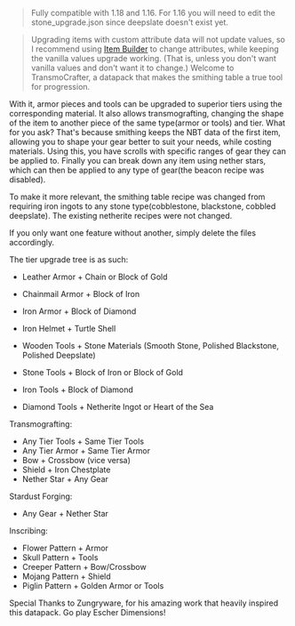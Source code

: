 > Fully compatible with 1.18 and 1.16. For 1.16 you will need to edit the stone_upgrade.json since deepslate doesn't exist yet.

> Upgrading items with custom attribute data will not update values, so I recommend using [Item Builder](https://github.com/Zungrysoft/ItemBuilder) to change attributes, while keeping the vanilla values upgrade working. (That is, unless you don't want vanilla values and don't want it to change.)
Welcome to TransmoCrafter, a datapack that makes the smithing table a true tool for progression.

With it, armor pieces and tools can be upgraded to superior tiers using the corresponding material. It also allows transmografting, changing the shape of the item to another piece of the same type(armor or tools) and tier.
What for you ask? That's because smithing keeps the NBT data of the first item, allowing you to shape your gear better to suit your needs, while costing materials. Using this, you have scrolls with specific ranges of gear they can be applied to. Finally you can break down any item using nether stars, which can then be applied to any type of gear(the beacon recipe was disabled).

To make it more relevant, the smithing table recipe was changed from requiring iron ingots to any stone type(cobblestone, blackstone, cobbled deepslate). The existing netherite recipes were not changed.

If you only want one feature without another, simply delete the files accordingly.

The tier upgrade tree is as such:
- Leather Armor + Chain or Block of Gold
- Chainmail Armor + Block of Iron
- Iron Armor + Block of Diamond
- Iron Helmet + Turtle Shell

- Wooden Tools + Stone Materials (Smooth Stone, Polished Blackstone, Polished Deepslate)
- Stone Tools + Block of Iron or Block of Gold
- Iron Tools + Block of Diamond
- Diamond Tools + Netherite Ingot or Heart of the Sea

Transmografting:
- Any Tier Tools + Same Tier Tools
- Any Tier Armor + Same Tier Armor
- Bow + Crossbow (vice versa)
- Shield + Iron Chestplate
- Nether Star + Any Gear

Stardust Forging:
- Any Gear + Nether Star

Inscribing:
- Flower Pattern + Armor
- Skull Pattern + Tools
- Creeper Pattern + Bow/Crossbow
- Mojang Pattern + Shield
- Piglin Pattern + Golden Armor or Tools

Special Thanks to Zungryware, for his amazing work that heavily inspired this datapack. Go play Escher Dimensions!
